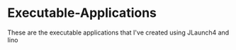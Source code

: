 # Executable-Applications
These are the executable applications that I've created using JLaunch4 and Iino
